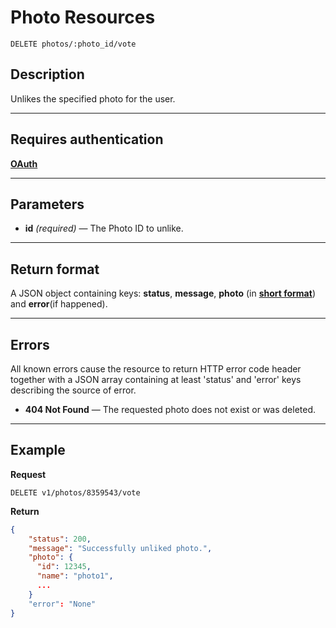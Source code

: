 # Photo Resources

    DELETE photos/:photo_id/vote

## Description
Unlikes the specified photo for the user.

***

## Requires authentication
**[OAuth][]**

***

## Parameters

- **id** _(required)_ — The Photo ID to unlike.

***

## Return format
A JSON object containing keys: **status**, **message**, **photo** (in **[short format][]**) and **error**(if happened).

***

## Errors
All known errors cause the resource to return HTTP error code header together with a JSON array containing at least 'status' and 'error' keys describing the source of error.

- **404 Not Found** — The requested photo does not exist or was deleted.

***

## Example
**Request**

    DELETE v1/photos/8359543/vote

**Return**
``` json
{
    "status": 200,
    "message": "Successfully unliked photo.",
    "photo": {
      "id": 12345,
      "name": "photo1",
      ...
    }
    "error": "None"
}
```

[OAuth]: https://github.com/500px/api-documentation/tree/master/authentication
[short format]: https://github.com/500px/api-documentation/blob/master/basics/formats_and_terms.md#short-format